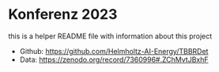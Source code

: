 # Konferenz 2023

this is a helper README file with information about this project

* Github: https://github.com/Helmholtz-AI-Energy/TBBRDet
* Data: https://zenodo.org/record/7360996#.ZChMvtJBxhF
